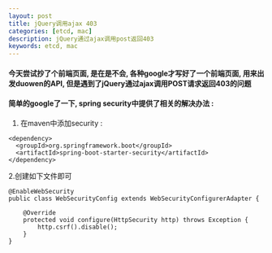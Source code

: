 ```yaml
---
layout: post  
title: jQuery调用ajax 403  
categories: [etcd, mac]  
description: jQuery通过ajax调用post返回403  
keywords: etcd, mac  
---
```


#### 今天尝试抄了个前端页面, 是在是不会, 各种google才写好了一个前端页面, 用来出发duowen的API, 但是遇到了jQuery通过ajax调用POST请求返回403的问题

#### 简单的google了一下, spring security中提供了相关的解决办法 :  
1. 在maven中添加security : 
```
<dependency>
  <groupId>org.springframework.boot</groupId>
  <artifactId>spring-boot-starter-security</artifactId>
</dependency>
```
2.创建如下文件即可  
```
@EnableWebSecurity
public class WebSecurityConfig extends WebSecurityConfigurerAdapter {

    @Override
    protected void configure(HttpSecurity http) throws Exception {
        http.csrf().disable();
    }
}
```